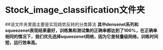 # Stock_image_classification文件夹
##该文件夹里面主要是实现趋势反转的分类算法
**其中densenet系列和squeezenet表现结果最好，训练集和测试集的正确率都达到了100%，在正确率相同的情况下，我们优先选择squeezenet网络，因为它是轻量级网络，训练时间短，运行效率高。**

